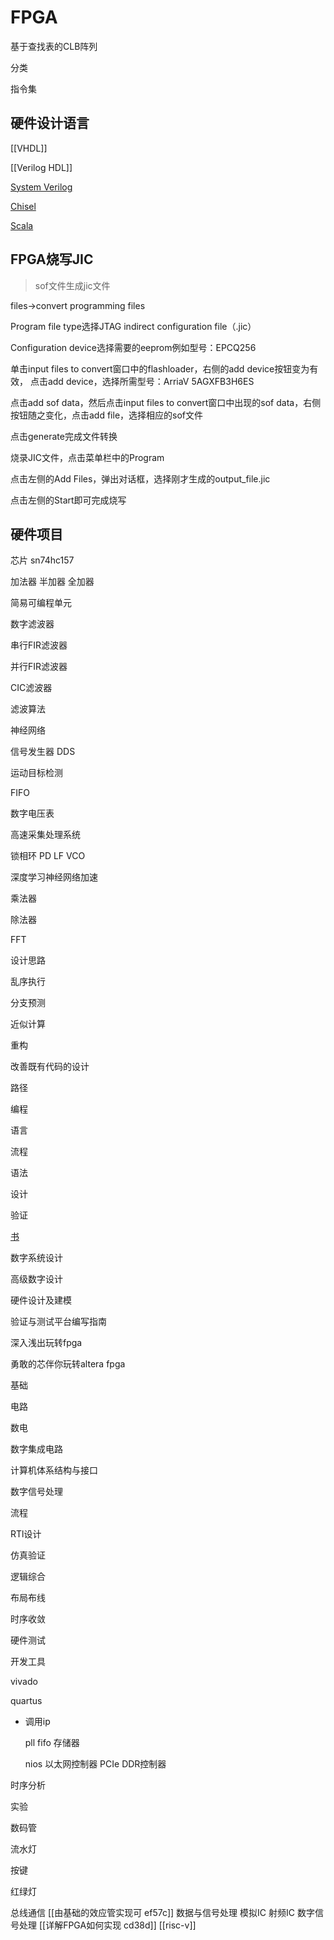 # FPGA
基于查找表的CLB阵列

分类

指令集

## 硬件设计语言

[[VHDL]]

[[Verilog HDL]]

[System Verilog](System%20Ver%201019a.md)

[Chisel](Chisel%2040d40.md)

[Scala](Scala%20ae748.md)

## FPGA烧写JIC
>sof文件生成jic文件

files→convert programming files

Program file type选择JTAG indirect configuration file（.jic）

Configuration device选择需要的eeprom例如型号：EPCQ256

单击input files to convert窗口中的flashloader，右侧的add device按钮变为有效， 点击add device，选择所需型号：ArriaV 5AGXFB3H6ES

点击add sof data，然后点击input files to convert窗口中出现的sof data，右侧按钮随之变化，点击add file，选择相应的sof文件

点击generate完成文件转换

烧录JIC文件，点击菜单栏中的Program

点击左侧的Add Files，弹出对话框，选择刚才生成的output_file.jic

点击左侧的Start即可完成烧写

## 硬件项目

芯片
sn74hc157

加法器
半加器
全加器

简易可编程单元

数字滤波器

串行FIR滤波器

并行FIR滤波器

CIC滤波器

滤波算法

神经网络

信号发生器
DDS

运动目标检测

FIFO

数字电压表

高速采集处理系统

锁相环
PD
LF
VCO

深度学习神经网络加速

乘法器

除法器

FFT


设计思路

乱序执行

分支预测

近似计算

重构

改善既有代码的设计

路径

编程

语言

流程

语法

设计

验证

[书](https://hdlbits.01xz.net/wiki/Main_Page)

数字系统设计

高级数字设计

硬件设计及建模

验证与测试平台编写指南

深入浅出玩转fpga

勇敢的芯伴你玩转altera fpga

基础

电路

数电

数字集成电路

计算机体系结构与接口

数字信号处理

流程

RTl设计

仿真验证

逻辑综合

布局布线

时序收敛

硬件测试

开发工具

vivado

quartus

- 调用ip
    
    pll
    fifo
    存储器
    
    nios
    以太网控制器
    PCIe
    DDR控制器
    

时序分析

实验

数码管

流水灯

按键

红绿灯

总线通信
[[由基础的效应管实现可 ef57c]]
数据与信号处理
模拟IC
射频IC
数字信号处理
[[详解FPGA如何实现 cd38d]]
[[risc-v]]